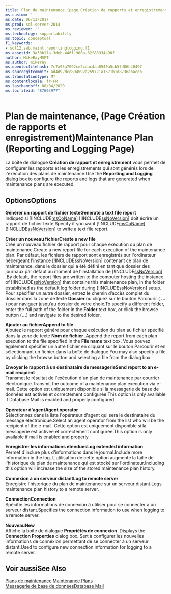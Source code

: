 ```yaml
---
title: Plan de maintenance (page Création de rapports et enregistrement) | Microsoft Docs
ms.custom: ''
ms.date: 06/13/2017
ms.prod: sql-server-2014
ms.reviewer: ''
ms.technology: supportability
ms.topic: conceptual
f1_keywords:
- sql12.swb.maint.reportinglogging.f1
ms.assetid: 3a30b17a-3deb-446f-900a-62f88934a90f
author: MikeRayMSFT
ms.author: mikeray
ms.openlocfilehash: 7c7a95a7092ce2cdac4aa0540a5cb57d86b48497
ms.sourcegitcommit: ad4d92dce894592a259721a1571b1d8736abacdb
ms.translationtype: MT
ms.contentlocale: fr-FR
ms.lasthandoff: 08/04/2020
ms.locfileid: "87603977"
---
```

# <a name="maintenance-plan-reporting-and-logging-page"></a><span data-ttu-id="90180-102">Plan de maintenance, (Page Création de rapports et enregistrement)</span><span class="sxs-lookup"><span data-stu-id="90180-102">Maintenance Plan (Reporting and Logging Page)</span></span>
  <span data-ttu-id="90180-103">La boîte de dialogue **Création de rapport et enregistrement** vous permet de configurer les rapports et les enregistrements qui sont générés lors de l'exécution des plans de maintenance.</span><span class="sxs-lookup"><span data-stu-id="90180-103">Use the **Reporting and Logging** dialog box to configure the reports and logs that are generated when maintenance plans are executed.</span></span>  
  
## <a name="options"></a><span data-ttu-id="90180-104">Options</span><span class="sxs-lookup"><span data-stu-id="90180-104">Options</span></span>  
 <span data-ttu-id="90180-105">**Générer un rapport de fichier texte**</span><span class="sxs-lookup"><span data-stu-id="90180-105">**Generate a text file report**</span></span>  
 <span data-ttu-id="90180-106">Indiquez si [!INCLUDE[msCoName](../../includes/msconame-md.md)] [!INCLUDE[ssNoVersion](../../includes/ssnoversion-md.md)] doit écrire un rapport de fichier texte.</span><span class="sxs-lookup"><span data-stu-id="90180-106">Specify if you want [!INCLUDE[msCoName](../../includes/msconame-md.md)] [!INCLUDE[ssNoVersion](../../includes/ssnoversion-md.md)] to write a text file report.</span></span>  
  
 <span data-ttu-id="90180-107">**Créer un nouveau fichier**</span><span class="sxs-lookup"><span data-stu-id="90180-107">**Create a new file**</span></span>  
 <span data-ttu-id="90180-108">Crée un nouveau fichier de rapport pour chaque exécution du plan de maintenance.</span><span class="sxs-lookup"><span data-stu-id="90180-108">Create a new report file for each execution of the maintenance plan.</span></span> <span data-ttu-id="90180-109">Par défaut, les fichiers de rapport sont enregistrés sur l'ordinateur hébergeant l'instance [!INCLUDE[ssNoVersion](../../includes/ssnoversion-md.md)] contenant ce plan de maintenance, dans le dossier qui a été défini en tant que dossier des journaux par défaut au moment de l'installation de [!INCLUDE[ssNoVersion](../../includes/ssnoversion-md.md)] .</span><span class="sxs-lookup"><span data-stu-id="90180-109">By default, the report files are written to the computer hosting the instance of [!INCLUDE[ssNoVersion](../../includes/ssnoversion-md.md)] that contains this maintenance plan, in the folder established as the default log folder during [!INCLUDE[ssNoVersion](../../includes/ssnoversion-md.md)] setup.</span></span> <span data-ttu-id="90180-110">Pour spécifier un autre dossier, entrez le chemin d’accès complet du dossier dans la zone de texte **Dossier** ou cliquez sur le bouton Parcourir ( **...** ) pour naviguer jusqu’au dossier de votre choix.</span><span class="sxs-lookup"><span data-stu-id="90180-110">To specify a different folder, enter the full path of the folder in the **Folder** text box, or click the browse button (**...**) and navigate to the desired folder.</span></span>  
  
 <span data-ttu-id="90180-111">**Ajouter au fichier**</span><span class="sxs-lookup"><span data-stu-id="90180-111">**Append to file**</span></span>  
 <span data-ttu-id="90180-112">Ajoutez le rapport généré pour chaque exécution du plan au fichier spécifié dans la zone de texte **Nom de fichier** .</span><span class="sxs-lookup"><span data-stu-id="90180-112">Append the report from each plan execution to the file specified in the **File name** text box.</span></span> <span data-ttu-id="90180-113">Vous pouvez également spécifier un autre fichier en cliquant sur le bouton Parcourir et en sélectionnant un fichier dans la boîte de dialogue.</span><span class="sxs-lookup"><span data-stu-id="90180-113">You may also specify a file by clicking the browse button and selecting a file from the dialog box.</span></span>  
  
 <span data-ttu-id="90180-114">**Envoyer le rapport à un destinataire de messagerie**</span><span class="sxs-lookup"><span data-stu-id="90180-114">**Send report to an e-mail recipient**</span></span>  
 <span data-ttu-id="90180-115">Transmet le résultat de l'exécution d'un plan de maintenance par courrier électronique.</span><span class="sxs-lookup"><span data-stu-id="90180-115">Transmit the outcome of a maintenance plan execution via e-mail.</span></span> <span data-ttu-id="90180-116">Cette option est uniquement disponible si la messagerie de base de données est activée et correctement configurée.</span><span class="sxs-lookup"><span data-stu-id="90180-116">This option is only available if Database Mail is enabled and properly configured.</span></span>  
  
 <span data-ttu-id="90180-117">**Opérateur d'agent**</span><span class="sxs-lookup"><span data-stu-id="90180-117">**Agent operator**</span></span>  
 <span data-ttu-id="90180-118">Sélectionnez dans la liste l'opérateur d'agent qui sera le destinataire du message électronique.</span><span class="sxs-lookup"><span data-stu-id="90180-118">Select an agent operator from the list who will be the recipient of the e-mail.</span></span> <span data-ttu-id="90180-119">Cette option est uniquement disponible si la messagerie est activée et correctement configurée.</span><span class="sxs-lookup"><span data-stu-id="90180-119">This option is only available if mail is enabled and properly</span></span>  
  
 <span data-ttu-id="90180-120">**Enregistrer les informations étendues**</span><span class="sxs-lookup"><span data-stu-id="90180-120">**Log extended information**</span></span>  
 <span data-ttu-id="90180-121">Permet d'inclure plus d'informations dans le journal.</span><span class="sxs-lookup"><span data-stu-id="90180-121">Include more information in the log.</span></span> <span data-ttu-id="90180-122">L'utilisation de cette option augmente la taille de l'historique du plan de maintenance qui est stocké sur l'ordinateur.</span><span class="sxs-lookup"><span data-stu-id="90180-122">Including this option will increase the size of the stored maintenance plan history.</span></span>  
  
 <span data-ttu-id="90180-123">**Connexion à un serveur distant**</span><span class="sxs-lookup"><span data-stu-id="90180-123">**Log to remote server**</span></span>  
 <span data-ttu-id="90180-124">Enregistre l'historique du plan de maintenance sur un serveur distant.</span><span class="sxs-lookup"><span data-stu-id="90180-124">Logs maintenance plan history to a remote server.</span></span>  
  
 <span data-ttu-id="90180-125">**Connection**</span><span class="sxs-lookup"><span data-stu-id="90180-125">**Connection**</span></span>  
 <span data-ttu-id="90180-126">Spécifie les informations de connexion à utiliser pour se connecter à un serveur distant.</span><span class="sxs-lookup"><span data-stu-id="90180-126">Specifies the connection information to use when logging to a remote server.</span></span>  
  
 <span data-ttu-id="90180-127">**Nouveau**</span><span class="sxs-lookup"><span data-stu-id="90180-127">**New**</span></span>  
 <span data-ttu-id="90180-128">Affiche la boîte de dialogue **Propriétés de connexion** .</span><span class="sxs-lookup"><span data-stu-id="90180-128">Displays the **Connection Properties** dialog box.</span></span> <span data-ttu-id="90180-129">Sert à configurer les nouvelles informations de connexion permettant de se connecter à un serveur distant.</span><span class="sxs-lookup"><span data-stu-id="90180-129">Used to configure new connection information for logging to a remote server.</span></span>  
  
## <a name="see-also"></a><span data-ttu-id="90180-130">Voir aussi</span><span class="sxs-lookup"><span data-stu-id="90180-130">See Also</span></span>  
 <span data-ttu-id="90180-131">[Plans de maintenance](maintenance-plans.md) </span><span class="sxs-lookup"><span data-stu-id="90180-131">[Maintenance Plans](maintenance-plans.md) </span></span>  
 [<span data-ttu-id="90180-132">Messagerie de base de données</span><span class="sxs-lookup"><span data-stu-id="90180-132">Database Mail</span></span>](../database-mail/database-mail.md)  
  
  
